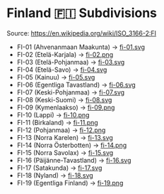 # Finland 🇫🇮 Subdivisions

Source: https://en.wikipedia.org/wiki/ISO_3166-2:FI

* FI-01 (Ahvenanmaan Maakunta) -> [fi-01.svg](https://github.com/amckenna41/iso3166-flag-icons/blob/main/iso3166-2-icons/FI/fi-01.svg)
* FI-02 (Etelä-Karjala) -> [fi-02.png](https://github.com/amckenna41/iso3166-flag-icons/blob/main/iso3166-2-icons/FI/fi-02.png)
* FI-03 (Etelä-Pohjanmaa) -> [fi-03.svg](https://github.com/amckenna41/iso3166-flag-icons/blob/main/iso3166-2-icons/FI/fi-03.svg)
* FI-04 (Etelä-Savo) -> [fi-04.svg](https://github.com/amckenna41/iso3166-flag-icons/blob/main/iso3166-2-icons/FI/fi-04.svg)
* FI-05 (Kainuu) -> [fi-05.svg](https://github.com/amckenna41/iso3166-flag-icons/blob/main/iso3166-2-icons/FI/fi-05.svg)
* FI-06 (Egentliga Tavastland) -> [fi-06.svg](https://github.com/amckenna41/iso3166-flag-icons/blob/main/iso3166-2-icons/FI/fi-06.svg)
* FI-07 (Keski-Pohjanmaa) -> [fi-07.svg](https://github.com/amckenna41/iso3166-flag-icons/blob/main/iso3166-2-icons/FI/fi-07.svg)
* FI-08 (Keski-Suomi) -> [fi-08.svg](https://github.com/amckenna41/iso3166-flag-icons/blob/main/iso3166-2-icons/FI/fi-08.svg)
* FI-09 (Kymenlaakso) -> [fi-09.png](https://github.com/amckenna41/iso3166-flag-icons/blob/main/iso3166-2-icons/FI/fi-09.png)
* FI-10 (Lappi) -> [fi-10.png](https://github.com/amckenna41/iso3166-flag-icons/blob/main/iso3166-2-icons/FI/fi-10.png)
* FI-11 (Birkaland) -> [fi-11.png](https://github.com/amckenna41/iso3166-flag-icons/blob/main/iso3166-2-icons/FI/fi-11.png)
* FI-12 (Pohjanmaa) -> [fi-12.png](https://github.com/amckenna41/iso3166-flag-icons/blob/main/iso3166-2-icons/FI/fi-12.png)
* FI-13 (Norra Karelen) -> [fi-13.svg](https://github.com/amckenna41/iso3166-flag-icons/blob/main/iso3166-2-icons/FI/fi-13.svg)
* FI-14 (Norra Österbotten) -> [fi-14.png](https://github.com/amckenna41/iso3166-flag-icons/blob/main/iso3166-2-icons/FI/fi-14.png)
* FI-15 (Norra Savolax) -> [fi-15.svg](https://github.com/amckenna41/iso3166-flag-icons/blob/main/iso3166-2-icons/FI/fi-15.svg)
* FI-16 (Päijänne-Tavastland) -> [fi-16.svg](https://github.com/amckenna41/iso3166-flag-icons/blob/main/iso3166-2-icons/FI/fi-16.svg)
* FI-17 (Satakunda) -> [fi-17.svg](https://github.com/amckenna41/iso3166-flag-icons/blob/main/iso3166-2-icons/FI/fi-17.svg)
* FI-18 (Nyland) -> [fi-18.svg](https://github.com/amckenna41/iso3166-flag-icons/blob/main/iso3166-2-icons/FI/fi-18.svg)
* FI-19 (Egentliga Finland) -> [fi-19.png](https://github.com/amckenna41/iso3166-flag-icons/blob/main/iso3166-2-icons/FI/fi-19.png)

